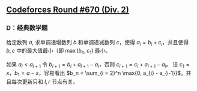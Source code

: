 ## [Codeforces Round #670 (Div. 2)](https://codeforces.com/contest/1406/)


### D：经典数学题

给定数列 $a$, 求单调递增数列 $b$ 和单调递减数列 $c$，使得 $a_i = b_i + c_i$，并且使得 $b, c$ 中的最大值最小（即 $\max(b_n, c_1)$ 最小。

如果 $a_i < a_{i+1}$ 令 $b_{i +1} = b_i + a_{i + 1} - a_i$，否则 $c_{i + 1} = c_i + a_{i + 1} - a_i$。
设 $c_1 = x$，$b_ 1 = a - x$，容易看出 $b_n = \sum_{i = 2}^n \max{0, a_{i} - a_{i-1}}$。并且每次更新只和 $l, r$ 节点有关。
